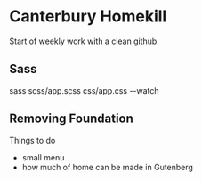 # Canterbury Homekill
Start of weekly work with a clean github

## Sass
sass scss/app.scss css/app.css --watch

## Removing Foundation
Things to do
- small menu
- how much of home can be made in Gutenberg